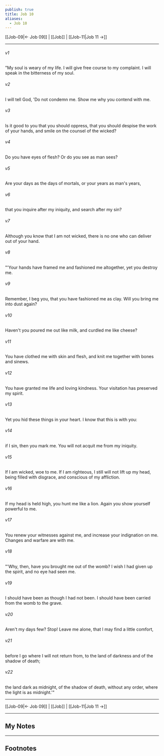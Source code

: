 ```yaml
---
publish: true
title: Job 10
aliases:
  - Job 10
---
```


[[Job-09|← Job 09]] | [[Job]] | [[Job-11|Job 11 →]]
***



###### v1 
"My soul is weary of my life. I will give free course to my complaint. I will speak in the bitterness of my soul. 

###### v2 
I will tell God, 'Do not condemn me. Show me why you contend with me. 

###### v3 
Is it good to you that you should oppress, that you should despise the work of your hands, and smile on the counsel of the wicked? 

###### v4 
Do you have eyes of flesh? Or do you see as man sees? 

###### v5 
Are your days as the days of mortals, or your years as man's years, 

###### v6 
that you inquire after my iniquity, and search after my sin? 

###### v7 
Although you know that I am not wicked, there is no one who can deliver out of your hand. 

###### v8 
"'Your hands have framed me and fashioned me altogether, yet you destroy me. 

###### v9 
Remember, I beg you, that you have fashioned me as clay. Will you bring me into dust again? 

###### v10 
Haven't you poured me out like milk, and curdled me like cheese? 

###### v11 
You have clothed me with skin and flesh, and knit me together with bones and sinews. 

###### v12 
You have granted me life and loving kindness. Your visitation has preserved my spirit. 

###### v13 
Yet you hid these things in your heart. I know that this is with you: 

###### v14 
if I sin, then you mark me. You will not acquit me from my iniquity. 

###### v15 
If I am wicked, woe to me. If I am righteous, I still will not lift up my head, being filled with disgrace, and conscious of my affliction. 

###### v16 
If my head is held high, you hunt me like a lion. Again you show yourself powerful to me. 

###### v17 
You renew your witnesses against me, and increase your indignation on me. Changes and warfare are with me. 

###### v18 
"'Why, then, have you brought me out of the womb? I wish I had given up the spirit, and no eye had seen me. 

###### v19 
I should have been as though I had not been. I should have been carried from the womb to the grave. 

###### v20 
Aren't my days few? Stop! Leave me alone, that I may find a little comfort, 

###### v21 
before I go where I will not return from, to the land of darkness and of the shadow of death; 

###### v22 
the land dark as midnight, of the shadow of death, without any order, where the light is as midnight.'"

***
[[Job-09|← Job 09]] | [[Job]] | [[Job-11|Job 11 →]]

---
## My Notes

---
## Footnotes
